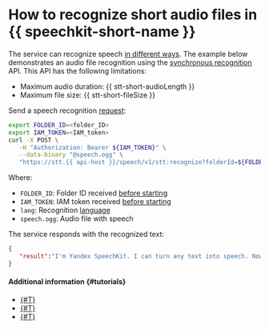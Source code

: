 # How to recognize short audio files in {{ speechkit-short-name }}

The service can recognize speech [in different ways](../stt/index.md#stt-ways). The example below demonstrates an audio file recognition using the [synchronous recognition](../stt/request.md) API. This API has the following limitations:

* Maximum audio duration: {{ stt-short-audioLength }}
* Maximum file size: {{ stt-short-fileSize }}

Send a speech recognition [request](../stt/request.md):

```bash
export FOLDER_ID=<folder_ID>
export IAM_TOKEN=<IAM_token>
curl -X POST \
   -H "Authorization: Bearer ${IAM_TOKEN}" \
   --data-binary "@speech.ogg" \
   "https://stt.{{ api-host }}/speech/v1/stt:recognize?folderId=${FOLDER_ID}&lang=ru-RU"
```

Where:

* `FOLDER_ID`: Folder ID received [before starting](index.md#before-you-begin)
* `IAM_TOKEN`: IAM token received [before starting](index.md#before-you-begin)
* `lang`: Recognition [language](../stt/models.md#languages)
* `speech.ogg`: Audio file with speech

The service responds with the recognized text:

```json
{
   "result":"I'm Yandex SpeechKit. I can turn any text into speech. Now you can, too!"
}
```

#### Additional information {#tutorials}

* [{#T}](../stt/api/request-api.md)
* [{#T}](../stt/api/request-examples.md)
* [{#T}](../stt/api/transcribation-api.md)
